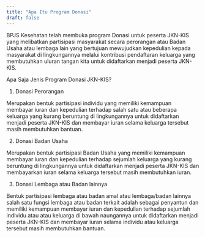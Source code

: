 ```yaml
---
title: "Apa Itu Program Donasi"
draft: false
---
```


BPJS Kesehatan telah membuka program Donasi untuk peserta JKN-KIS yang melibatkan partisipasi masyarakat secara perorangan atau Badan Usaha atau lembaga lain yang bertujuan mewujudkan kepedulian kepada masyarakat di lingkungannya melalui kontribusi pendaftaran keluarga yang membutuhkan uluran tangan kita untuk didaftarkan menjadi peserta JKN-KIS.

Apa Saja Jenis Program Donasi JKN-KIS?

1. Donasi Perorangan

Merupakan bentuk partisipasi individu yang memiliki kemampuan membayar iuran dan kepedulian terhadap salah satu atau beberapa keluarga yang kurang beruntung di lingkungannya untuk didaftarkan menjadi peserta JKN-KIS dan membayar iuran selama keluarga tersebut masih membutuhkan bantuan.

2. Donasi Badan Usaha

Merupakan bentuk partisipasi Badan Usaha yang memiliki kemampuan membayar iuran dan kepedulian terhadap sejumlah keluarga yang kurang beruntung di lingkungannya untuk didaftarkan menjadi peserta JKN-KIS dan membayarkan iuran selama keluarga tersebut masih membutuhkan iuran.

3. Donasi Lembaga atau Badan lainnya

Bentuk partisipasi lembaga atau badan amal atau lembaga/badan lainnya salah satu fungsi lembaga atau badan terkait adalah sebagai penyantun dan memiliki kemampuan membayar iuran dan kepedulian terhadap sejumlah individu atau atau keluarga di bawah naungannya untuk didaftarkan menjadi peserta JKN-KIS dan membayar iuran selama individu atau keluarga tersebut masih membutuhkan bantuan.